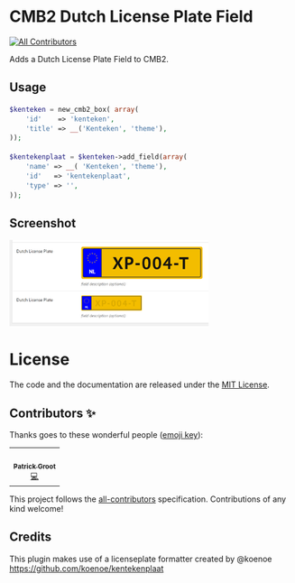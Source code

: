 # CMB2 Dutch License Plate Field
<!-- ALL-CONTRIBUTORS-BADGE:START - Do not remove or modify this section -->
[![All Contributors](https://img.shields.io/badge/all_contributors-1-orange.svg?style=flat-square)](#contributors-)
<!-- ALL-CONTRIBUTORS-BADGE:END -->
Adds a Dutch License Plate Field to CMB2.
## Usage
```php
$kenteken = new_cmb2_box( array(
    'id'    => 'kenteken',
    'title' => __('Kenteken', 'theme'),
));

$kentekenplaat = $kenteken->add_field(array(
    'name' => __( 'Kenteken', 'theme'),
    'id'   => 'kentekenplaat',
    'type' => '',
));
```

## Screenshot
<img src="screenshot.PNG" alt="screenshot" width="70%" />

# License
The code and the documentation are released under the [MIT License](LICENSE).

## Contributors ✨

Thanks goes to these wonderful people ([emoji key](https://allcontributors.org/docs/en/emoji-key)):

<!-- ALL-CONTRIBUTORS-LIST:START - Do not remove or modify this section -->
<!-- prettier-ignore-start -->
<!-- markdownlint-disable -->
<table>
  <tr>
    <td align="center"><a href="https://www.linkedin.com/in/patrick-groot/"><img src="https://avatars2.githubusercontent.com/u/6934501?v=4" width="100px;" alt=""/><br /><sub><b>Patrick Groot</b></sub></a><br /><a href="https://github.com/automex/cmb2-dutch-license-plate-field/commits?author=pgroot91" title="Code">💻</a></td>
  </tr>
</table>

<!-- markdownlint-enable -->
<!-- prettier-ignore-end -->
<!-- ALL-CONTRIBUTORS-LIST:END -->

This project follows the [all-contributors](https://github.com/all-contributors/all-contributors) specification. Contributions of any kind welcome!

## Credits

This plugin makes use of a licenseplate formatter created by @koenoe https://github.com/koenoe/kentekenplaat
